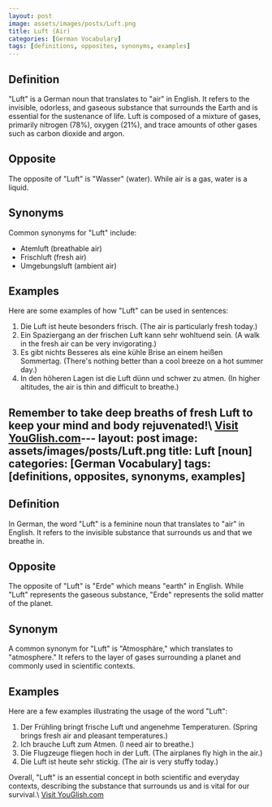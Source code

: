 ```yaml
---
layout: post
image: assets/images/posts/Luft.png
title: Luft (Air)
categories: [German Vocabulary]
tags: [definitions, opposites, synonyms, examples]
---
```


## Definition
"Luft" is a German noun that translates to "air" in English. It refers to the invisible, odorless, and gaseous substance that surrounds the Earth and is essential for the sustenance of life. Luft is composed of a mixture of gases, primarily nitrogen (78%), oxygen (21%), and trace amounts of other gases such as carbon dioxide and argon.

## Opposite
The opposite of "Luft" is "Wasser" (water). While air is a gas, water is a liquid. 

## Synonyms
Common synonyms for "Luft" include:
- Atemluft (breathable air)
- Frischluft (fresh air)
- Umgebungsluft (ambient air)

## Examples
Here are some examples of how "Luft" can be used in sentences:

1. Die Luft ist heute besonders frisch. (The air is particularly fresh today.)
2. Ein Spaziergang an der frischen Luft kann sehr wohltuend sein. (A walk in the fresh air can be very invigorating.)
3. Es gibt nichts Besseres als eine kühle Brise an einem heißen Sommertag. (There's nothing better than a cool breeze on a hot summer day.)
4. In den höheren Lagen ist die Luft dünn und schwer zu atmen. (In higher altitudes, the air is thin and difficult to breathe.)

Remember to take deep breaths of fresh Luft to keep your mind and body rejuvenated!\ <a id="yg-widget-0" class="youglish-widget" data-query="Luft" data-lang="german" data-components="8412" data-auto-start="0" data-bkg-color="theme_light" data-title="How%20to%20pronounce%20Luft%20in%20German"  rel="nofollow" href="https://youglish.com">Visit YouGlish.com</a><script async src="https://youglish.com/public/emb/widget.js" charset="utf-8"></script>---
layout: post
image: assets/images/posts/Luft.png
title: Luft [noun]
categories: [German Vocabulary]
tags: [definitions, opposites, synonyms, examples]
---

## Definition
In German, the word "Luft" is a feminine noun that translates to "air" in English. It refers to the invisible substance that surrounds us and that we breathe in.

## Opposite
The opposite of "Luft" is "Erde" which means "earth" in English. While "Luft" represents the gaseous substance, "Erde" represents the solid matter of the planet.

## Synonym
A common synonym for "Luft" is "Atmosphäre," which translates to "atmosphere." It refers to the layer of gases surrounding a planet and commonly used in scientific contexts.

## Examples
Here are a few examples illustrating the usage of the word "Luft":

1. Der Frühling bringt frische Luft und angenehme Temperaturen. (Spring brings fresh air and pleasant temperatures.)
2. Ich brauche Luft zum Atmen. (I need air to breathe.)
3. Die Flugzeuge fliegen hoch in der Luft. (The airplanes fly high in the air.)
4. Die Luft ist heute sehr stickig. (The air is very stuffy today.)

Overall, "Luft" is an essential concept in both scientific and everyday contexts, describing the substance that surrounds us and is vital for our survival.\ <a id="yg-widget-0" class="youglish-widget" data-query="Luft" data-lang="german" data-components="8412" data-auto-start="0" data-bkg-color="theme_light" data-title="How%20to%20pronounce%20Luft%20in%20German"  rel="nofollow" href="https://youglish.com">Visit YouGlish.com</a><script async src="https://youglish.com/public/emb/widget.js" charset="utf-8"></script>